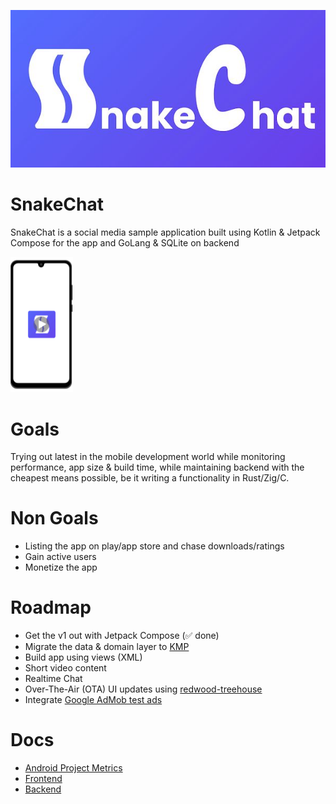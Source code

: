 ![snakechat](art/banner.jpg)

# SnakeChat

SnakeChat is a social media sample application built using Kotlin & Jetpack Compose
for the app and GoLang & SQLite on backend

<a href="https://snakechat.b-cdn.net/snakechat-v1-preview.mp4"><img src="art/demo-thumb.png" width=100/></a>

# Goals

Trying out latest in the mobile development world while monitoring performance, app size & build time,
while maintaining backend with the cheapest means possible, be it writing a functionality in Rust/Zig/C.

# Non Goals

* Listing the app on play/app store and chase downloads/ratings
* Gain active users
* Monetize the app

# Roadmap

* Get the v1 out with Jetpack Compose (✅ done)
* Migrate the data & domain layer to [KMP](https://kotlinlang.org/docs/multiplatform.html)
* Build app using views (XML)
* Short video content
* Realtime Chat
* Over-The-Air (OTA) UI updates using [redwood-treehouse](https://github.com/cashapp/redwood)
* Integrate [Google AdMob test ads](https://developers.google.com/admob/android/test-ads)

# Docs

* [Android Project Metrics](https://docs.google.com/spreadsheets/d/1WM6hUFsl_s7O8ZLuwxDjRRbZGOHS3igBpINrXXr_Bb0/edit?usp=sharing)
* [Frontend](frontend/README.md)
* [Backend](backend/README.md)